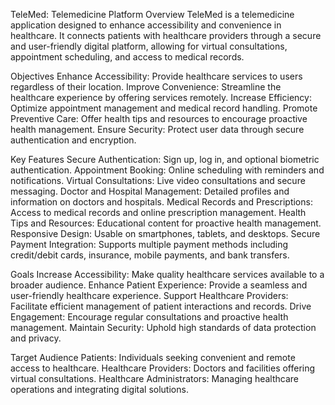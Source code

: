 TeleMed: Telemedicine Platform
Overview
TeleMed is a telemedicine application designed to enhance accessibility and convenience in healthcare.
It connects patients with healthcare providers through a secure and user-friendly digital platform, allowing for virtual consultations, appointment scheduling, and access to medical records.

Objectives
Enhance Accessibility: Provide healthcare services to users regardless of their location.
Improve Convenience: Streamline the healthcare experience by offering services remotely.
Increase Efficiency: Optimize appointment management and medical record handling.
Promote Preventive Care: Offer health tips and resources to encourage proactive health management.
Ensure Security: Protect user data through secure authentication and encryption.

Key Features
Secure Authentication: Sign up, log in, and optional biometric authentication.
Appointment Booking: Online scheduling with reminders and notifications.
Virtual Consultations: Live video consultations and secure messaging.
Doctor and Hospital Management: Detailed profiles and information on doctors and hospitals.
Medical Records and Prescriptions: Access to medical records and online prescription management.
Health Tips and Resources: Educational content for proactive health management.
Responsive Design: Usable on smartphones, tablets, and desktops.
Secure Payment Integration: Supports multiple payment methods including credit/debit cards, insurance, mobile payments, and bank transfers.

Goals
Increase Accessibility: Make quality healthcare services available to a broader audience.
Enhance Patient Experience: Provide a seamless and user-friendly healthcare experience.
Support Healthcare Providers: Facilitate efficient management of patient interactions and records.
Drive Engagement: Encourage regular consultations and proactive health management.
Maintain Security: Uphold high standards of data protection and privacy.

Target Audience
Patients: Individuals seeking convenient and remote access to healthcare.
Healthcare Providers: Doctors and facilities offering virtual consultations.
Healthcare Administrators: Managing healthcare operations and integrating digital solutions.
